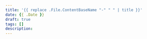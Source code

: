 ```yaml
---
title: '{{ replace .File.ContentBaseName "-" " " | title }}'
date: {{ .Date }}
draft: true
tags: []
description:
---
```

